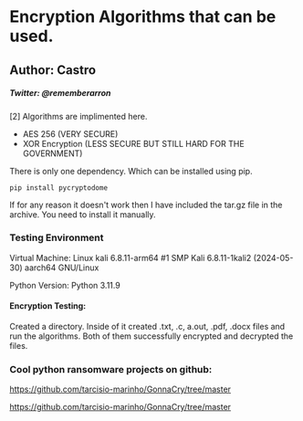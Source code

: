 # Encryption Algorithms that can be used.
## Author: Castro
##### Twitter: @rememberarron


[2] Algorithms are implimented here.
- AES 256 (VERY SECURE)
- XOR Encryption (LESS SECURE BUT STILL HARD FOR THE GOVERNMENT)

There is only one dependency. Which can be installed using pip.

```
pip install pycryptodome
```
If for any reason it doesn't work then I have included the tar.gz file in the archive. You need to install it manually.

### Testing Environment
Virtual Machine: Linux kali 6.8.11-arm64 #1 SMP Kali 6.8.11-1kali2 (2024-05-30) aarch64 GNU/Linux

Python Version: Python 3.11.9

#### Encryption Testing:
Created a directory. Inside of it created .txt, .c, a.out, .pdf, .docx files and run the algorithms.
Both of them successfully encrypted and decrypted the files.

### Cool python ransomware projects on github:
https://github.com/tarcisio-marinho/GonnaCry/tree/master

https://github.com/tarcisio-marinho/GonnaCry/tree/master
